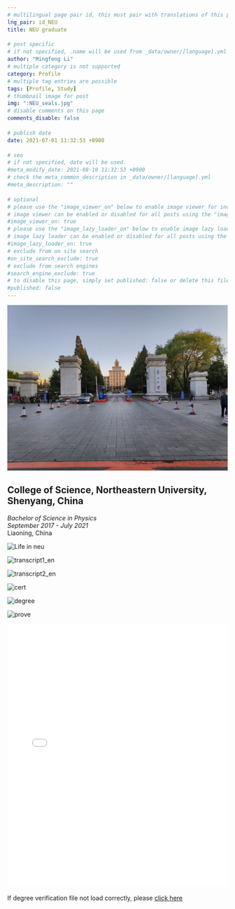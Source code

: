 ```yaml
---
# multilingual page pair id, this must pair with translations of this page. (This name must be unique)
lng_pair: id_NEU
title: NEU graduate

# post specific
# if not specified, .name will be used from _data/owner/[language].yml
author: "Mingfeng Li"
# multiple category is not supported
category: Profile
# multiple tag entries are possible
tags: [Profile, Study]
# thumbnail image for post
img: ":NEU_seals.jpg"
# disable comments on this page
comments_disable: false

# publish date
date: 2021-07-01 11:32:53 +0900

# seo
# if not specified, date will be used.
#meta_modify_date: 2021-08-10 11:32:53 +0900
# check the meta_common_description in _data/owner/[language].yml
#meta_description: ""

# optional
# please use the "image_viewer_on" below to enable image viewer for individual pages or posts (_posts/ or [language]/_posts folders).
# image viewer can be enabled or disabled for all posts using the "image_viewer_posts: true" setting in _data/conf/main.yml.
#image_viewer_on: true
# please use the "image_lazy_loader_on" below to enable image lazy loader for individual pages or posts (_posts/ or [language]/_posts folders).
# image lazy loader can be enabled or disabled for all posts using the "image_lazy_loader_posts: true" setting in _data/conf/main.yml.
#image_lazy_loader_on: true
# exclude from on site search
#on_site_search_exclude: true
# exclude from search engines
#search_engine_exclude: true
# to disable this page, simply set published: false or delete this file
#published: false
---
```


![NEU in China](/assets/img/posts/NEU_CN.jpg)

## **College of Science, Northeastern University, Shenyang, China**  
  *Bachelor of Science in Physics*  
  *September 2017 - July 2021*  
  Liaoning, China  

![Life in neu](path/to/image.jpg)

![transcript1_en](path/to/image.jpg)

![transcript2_en](path/to/image.jpg)

![cert](path/to/image.jpg)

![degree](path/to/image.jpg)

![prove](path/to/image.jpg)

<iframe src="/assets/img/posts/degree_verify_En.pdf" width="100%" height="600px" style="border: none;"></iframe>

If degree verification file not load correctly, please [click here](Mingfeng-Li-Blog.github.io/assets/img/posts/degree_verify_En.pdf)